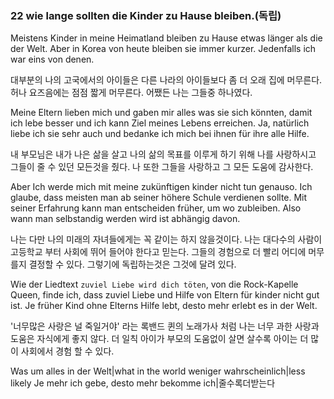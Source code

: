 ### 22 wie lange sollten die Kinder zu Hause bleiben.(독립)

Meistens Kinder in meine Heimatland bleiben zu Hause etwas länger als die der Welt. Aber in Korea von heute bleiben sie immer kurzer. Jedenfalls ich war eins von denen. 

대부분의 나의 고국에서의 아이들은 다른 나라의 아이들보다 좀 더 오래 집에 머무른다. 허나 요즈음에는 점점 짧게 머무른다. 어쨌든 나는 그들중 하나였다. 

Meine Eltern lieben mich und gaben mir alles was sie sich könnten, damit ich lebe besser und ich kann Ziel meines Lebens erreichen. Ja, natürlich liebe ich sie sehr auch und bedanke ich mich bei ihnen für ihre alle Hilfe.  

내 부모님은 내가 나은 삶을 살고 나의 삶의 목표를 이루게 하기 위해 나를 사랑하시고 그들이 줄 수 있던 모든것을 줬다. 나 또한 그들을 사랑하고 그 모든 도움에 감사한다.

Aber Ich werde mich mit meine zukünftigen kinder nicht tun genauso. Ich glaube, dass meisten man ab seiner höhere Schule verdienen sollte. Mit seiner Erfahrung kann man entscheiden früher, um wo zubleiben. Also wann man selbstandig werden wird ist abhängig davon. 

나는 다만 나의 미래의 자녀들에게는 꼭 같이는 하지 않을것이다. 나는 대다수의 사람이 고등학교 부터 사회에 뛰어 들어야 한다고 믿는다. 그들의 경험으로 더 빨리 어디에 머무를지 결정할 수 있다. 그렇기에 독립하는것은 그것에 달려 있다.

Wie der Liedtext `zuviel Liebe wird dich töten`, von die Rock-Kapelle Queen, finde ich, dass zuviel Liebe und Hilfe von Eltern für kinder nicht gut ist. Je früher Kind ohne Elterns Hilfe lebt, desto mehr erlebt es in der Welt.

'너무많은 사랑은 널 죽일거야' 라는 록밴드 퀸의 노래가사 처럼 나는 너무 과한 사랑과 도움은 자식에게 좋지 않다. 더 일칙 아이가 부모의 도움없이 살면 살수록 아이는 더 많이 사회에서 경험 할 수 있다.


Was um alles in der Welt|what in the world
weniger wahrscheinlich|less likely
Je mehr ich gebe, desto mehr bekomme ich|줄수록더받는다
